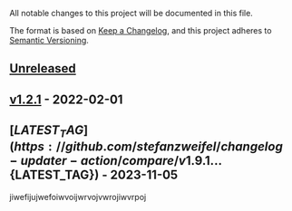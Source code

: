 All notable changes to this project will be documented in this file.

The format is based on [Keep a Changelog](https://keepachangelog.com/en/1.0.0/),
and this project adheres to [Semantic Versioning](https://semver.org/spec/v2.0.0.html).

## [Unreleased](https://github.com/stefanzweifel/changelog-updater-action/compare/${LATEST_TAG}...HEAD)

<!-- New Release notes will be placed here automatically -->
## [v1.2.1](https://github.com/stefanzweifel/changelog-updater-action/compare/v1.2.0...v1.2.1) - 2022-02-01

## [${LATEST_TAG}](https://github.com/stefanzweifel/changelog-updater-action/compare/v1.9.1...${LATEST_TAG}) - 2023-11-05

jiwefijujwefoiwvoijwrvojvwrojiwvrpoj
